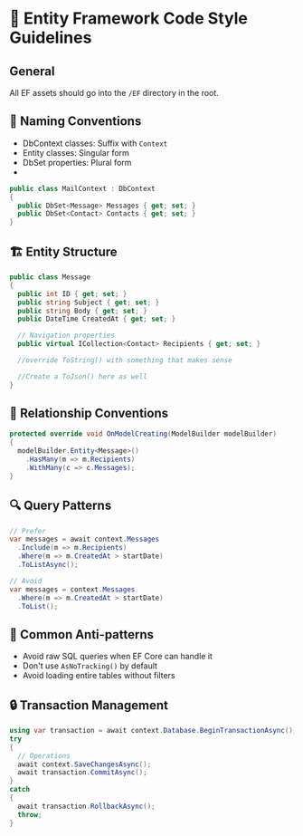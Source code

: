 # 🎯 Entity Framework Code Style Guidelines

## General

All EF assets should go into the `/EF` directory in the root.

## 📝 Naming Conventions
- DbContext classes: Suffix with `Context`
- Entity classes: Singular form
- DbSet properties: Plural form
- 
```csharp
public class MailContext : DbContext
{
  public DbSet<Message> Messages { get; set; }
  public DbSet<Contact> Contacts { get; set; }
}
```

## 🏗️ Entity Structure
```csharp
public class Message
{
  public int ID { get; set; }
  public string Subject { get; set; }
  public string Body { get; set; }
  public DateTime CreatedAt { get; set; }

  // Navigation properties
  public virtual ICollection<Contact> Recipients { get; set; }

  //override ToString() with something that makes sense

  //Create a ToJson() here as well
}
```

## 🔄 Relationship Conventions
```csharp
protected override void OnModelCreating(ModelBuilder modelBuilder)
{
  modelBuilder.Entity<Message>()
    .HasMany(m => m.Recipients)
    .WithMany(c => c.Messages);
}
```

## 🔍 Query Patterns
```csharp
// Prefer
var messages = await context.Messages
  .Include(m => m.Recipients)
  .Where(m => m.CreatedAt > startDate)
  .ToListAsync();

// Avoid
var messages = context.Messages
  .Where(m => m.CreatedAt > startDate)
  .ToList();
```

## 🚫 Common Anti-patterns
- Avoid raw SQL queries when EF Core can handle it
- Don't use `AsNoTracking()` by default
- Avoid loading entire tables without filters

## 🔒 Transaction Management
```csharp
using var transaction = await context.Database.BeginTransactionAsync();
try
{
  // Operations
  await context.SaveChangesAsync();
  await transaction.CommitAsync();
}
catch
{
  await transaction.RollbackAsync();
  throw;
}
```